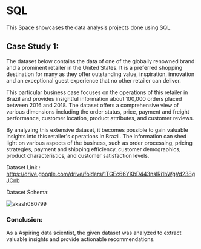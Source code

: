# SQL
This Space showcases the data analysis projects done using SQL. 

## Case Study 1:

The dataset below contains the data of one of the globally renowned brand and a prominent retailer in the United States. It is a preferred shopping destination for many as they offer outstanding value, inspiration, innovation and an exceptional guest experience that no other retailer can deliver.

This particular business case focuses on the operations of this retailer in Brazil and provides insightful information about 100,000 orders placed between 2016 and 2018. The dataset offers a comprehensive view of various dimensions including the order status, price, payment and freight performance, customer location, product attributes, and customer reviews.

By analyzing this extensive dataset, it becomes possible to gain valuable insights into this retailer's operations in Brazil. The information can shed light on various aspects of the business, such as order processing, pricing strategies, payment and shipping efficiency, customer demographics, product characteristics, and customer satisfaction levels.

Dataset Link : https://drive.google.com/drive/folders/1TGEc66YKbD443nslRi1bWgVd238gJCnb

Dataset Schema:
<p align="left"> <img src="https://lh6.googleusercontent.com/ps0KE3yQqTKCax3okKC1E_A8XZ5HF7-B-ur36wk2pgoCpSEidBkUglQOpJ_K8XubsOrxR7aavukqYrZaSL1KcYUk4W4fpjdmdXjIW8dZ9Jh2zekC74LroDR90kJnE0pZk56mytqMfvxbd08PdA" alt="akash080799"/> </p>

### Conclusion:
As a Aspiring data scientist, the given dataset was analyzed to extract valuable insights and provide actionable recommendations.
